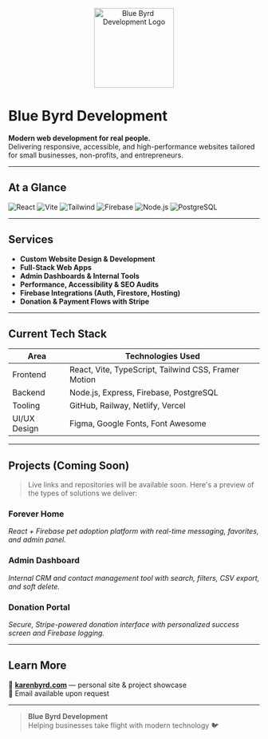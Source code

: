 <p align="center">
  <img src="https://github.com/blue-byrd-dev/blue-byrd-dev/raw/main/BBD-Logo.webp" alt="Blue Byrd Development Logo" width="160" />
</p>


# Blue Byrd Development

**Modern web development for real people.**  
Delivering responsive, accessible, and high-performance websites tailored for small businesses, non-profits, and entrepreneurs.

---

## At a Glance

![React](https://img.shields.io/badge/React-20232a?style=for-the-badge&logo=react&logoColor=61dafb)
![Vite](https://img.shields.io/badge/Vite-563d7c?style=for-the-badge&logo=vite&logoColor=ffffff)
![Tailwind](https://img.shields.io/badge/Tailwind_CSS-38b2ac?style=for-the-badge&logo=tailwind-css&logoColor=white)
![Firebase](https://img.shields.io/badge/Firebase-ffca28?style=for-the-badge&logo=firebase&logoColor=black)
![Node.js](https://img.shields.io/badge/Node.js-339933?style=for-the-badge&logo=node.js&logoColor=white)
![PostgreSQL](https://img.shields.io/badge/PostgreSQL-316192?style=for-the-badge&logo=postgresql&logoColor=white)

---

## Services

- **Custom Website Design & Development**
- **Full-Stack Web Apps**
- **Admin Dashboards & Internal Tools**
- **Performance, Accessibility & SEO Audits**
- **Firebase Integrations (Auth, Firestore, Hosting)**
- **Donation & Payment Flows with Stripe**

---

## Current Tech Stack

| Area         | Technologies Used                                             |
|--------------|---------------------------------------------------------------|
| Frontend     | React, Vite, TypeScript, Tailwind CSS, Framer Motion          |
| Backend      | Node.js, Express, Firebase, PostgreSQL                        |
| Tooling      | GitHub, Railway, Netlify, Vercel                              |
| UI/UX Design | Figma, Google Fonts, Font Awesome                             |

---

## Projects (Coming Soon)

> Live links and repositories will be available soon. Here's a preview of the types of solutions we deliver:

### **Forever Home**
_React + Firebase pet adoption platform with real-time messaging, favorites, and admin panel._

### **Admin Dashboard**
_Internal CRM and contact management tool with search, filters, CSV export, and soft delete._

### **Donation Portal**
_Secure, Stripe-powered donation interface with personalized success screen and Firebase logging._

---

## Learn More

🔗 [**karenbyrd.com**](https://karenbyrd.com) — personal site & project showcase  
📧 Email available upon request

---

> **Blue Byrd Development**  
Helping businesses take flight with modern technology 🐦
